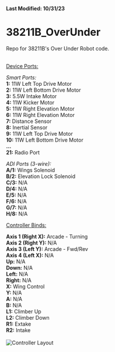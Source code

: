 **Last Modified: 10/31/23**
# 38211B_OverUnder
Repo for 38211B's Over Under Robot code.
<br>
<br>

<ins>Device Ports:</ins>

*Smart Ports:*<br>
**1:** 11W Left Top Drive Motor<br>
**2:** 11W Left Bottom Drive Motor<br>
**3:** 5.5W Intake Motor<br>
**4:** 11W Kicker Motor<br>
**5:** 11W Right Elevation Motor<br>
**6:** 11W Right Elevation Motor<br>
**7:** Distance Sensor<br>
**8:** Inertial Sensor<br>
**9:** 11W Left Top Drive Motor<br>
**10:** 11W Left Bottom Drive Motor<br>
**...**<br>
**21:** Radio Port<br>

*ADI Ports (3-wire):*<br>
**A/1:** Wings Solenoid<br>
**B/2:** Elevation Lock Solenoid<br>
**C/3:** N/A<br>
**D/4:** N/A<br>
**E/5:** N/A<br>
**F/6:** N/A<br>
**G/7:** N/A<br>
**H/8:** N/A<br>

<ins>Controller Binds:</ins>

**Axis 1 (Right X):** Arcade - Turning<br>
**Axis 2 (Right Y):** N/A<br>
**Axis 3 (Left Y):** Arcade - Fwd/Rev<br>
**Axis 4 (Left X):** N/A<br>
**Up:** N/A<br>
**Down:** N/A<br>
**Left:** N/A<br>
**Right:** N/A<br>
**X:** Wing Control<br>
**Y:** N/A<br>
**A:** N/A<br>
**B:** N/A<br>
**L1:** Climber Up<br>
**L2:** Climber Down<br>
**R1:** Extake<br>
**R2:** Intake<br>
<br>
![Controller Layout](https://kb.vex.com/hc/article_attachments/360042385051/5dc33ee3d12f1.jpeg)